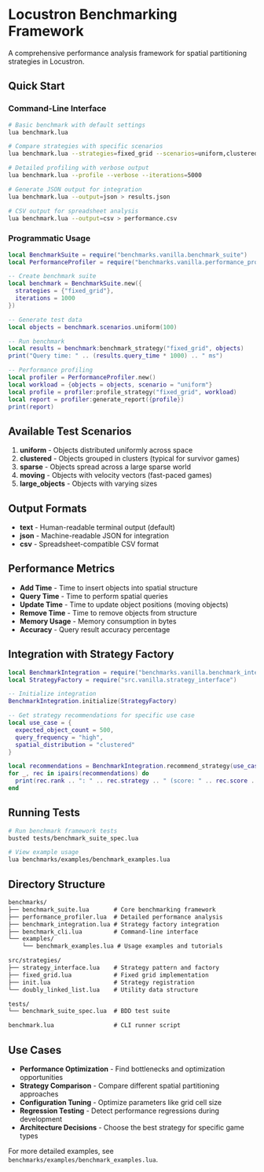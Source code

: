 # Locustron Benchmarking Framework

A comprehensive performance analysis framework for spatial partitioning strategies in Locustron.

## Quick Start

### Command-Line Interface

```bash
# Basic benchmark with default settings
lua benchmark.lua

# Compare strategies with specific scenarios
lua benchmark.lua --strategies=fixed_grid --scenarios=uniform,clustered

# Detailed profiling with verbose output
lua benchmark.lua --profile --verbose --iterations=5000

# Generate JSON output for integration
lua benchmark.lua --output=json > results.json

# CSV output for spreadsheet analysis
lua benchmark.lua --output=csv > performance.csv
```

### Programmatic Usage

```lua
local BenchmarkSuite = require("benchmarks.vanilla.benchmark_suite")
local PerformanceProfiler = require("benchmarks.vanilla.performance_profiler")

-- Create benchmark suite
local benchmark = BenchmarkSuite.new({
  strategies = {"fixed_grid"},
  iterations = 1000
})

-- Generate test data
local objects = benchmark.scenarios.uniform(100)

-- Run benchmark
local results = benchmark:benchmark_strategy("fixed_grid", objects)
print("Query time: " .. (results.query_time * 1000) .. " ms")

-- Performance profiling
local profiler = PerformanceProfiler.new()
local workload = {objects = objects, scenario = "uniform"}
local profile = profiler:profile_strategy("fixed_grid", workload)
local report = profiler:generate_report({profile})
print(report)
```

## Available Test Scenarios

1. **uniform** - Objects distributed uniformly across space
2. **clustered** - Objects grouped in clusters (typical for survivor games)
3. **sparse** - Objects spread across a large sparse world
4. **moving** - Objects with velocity vectors (fast-paced games)
5. **large_objects** - Objects with varying sizes

## Output Formats

- **text** - Human-readable terminal output (default)
- **json** - Machine-readable JSON for integration
- **csv** - Spreadsheet-compatible CSV format

## Performance Metrics

- **Add Time** - Time to insert objects into spatial structure
- **Query Time** - Time to perform spatial queries
- **Update Time** - Time to update object positions (moving objects)
- **Remove Time** - Time to remove objects from structure
- **Memory Usage** - Memory consumption in bytes
- **Accuracy** - Query result accuracy percentage

## Integration with Strategy Factory

```lua
local BenchmarkIntegration = require("benchmarks.vanilla.benchmark_integration")
local StrategyFactory = require("src.vanilla.strategy_interface")

-- Initialize integration
BenchmarkIntegration.initialize(StrategyFactory)

-- Get strategy recommendations for specific use case
local use_case = {
  expected_object_count = 500,
  query_frequency = "high",
  spatial_distribution = "clustered"
}

local recommendations = BenchmarkIntegration.recommend_strategy(use_case)
for _, rec in ipairs(recommendations) do
  print(rec.rank .. ": " .. rec.strategy .. " (score: " .. rec.score .. ")")
end
```

## Running Tests

```bash
# Run benchmark framework tests
busted tests/benchmark_suite_spec.lua

# View example usage
lua benchmarks/examples/benchmark_examples.lua
```

## Directory Structure

``` markdown
benchmarks/
├── benchmark_suite.lua       # Core benchmarking framework
├── performance_profiler.lua  # Detailed performance analysis
├── benchmark_integration.lua # Strategy factory integration
├── benchmark_cli.lua         # Command-line interface
└── examples/
    └── benchmark_examples.lua # Usage examples and tutorials

src/strategies/
├── strategy_interface.lua    # Strategy pattern and factory
├── fixed_grid.lua            # Fixed grid implementation
├── init.lua                  # Strategy registration
└── doubly_linked_list.lua    # Utility data structure

tests/
└── benchmark_suite_spec.lua  # BDD test suite

benchmark.lua                 # CLI runner script
```

## Use Cases

- **Performance Optimization** - Find bottlenecks and optimization opportunities
- **Strategy Comparison** - Compare different spatial partitioning approaches
- **Configuration Tuning** - Optimize parameters like grid cell size
- **Regression Testing** - Detect performance regressions during development
- **Architecture Decisions** - Choose the best strategy for specific game types

For more detailed examples, see `benchmarks/examples/benchmark_examples.lua`.
